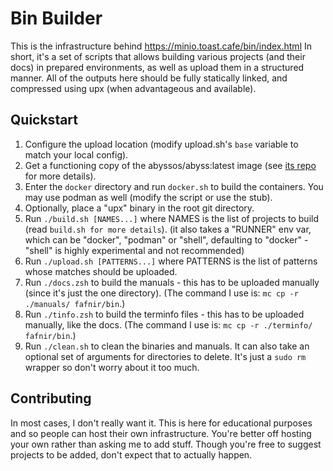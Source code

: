 # Bin Builder

This is the infrastructure behind https://minio.toast.cafe/bin/index.html
In short, it's a set of scripts that allows building various projects (and their docs) in prepared environments, as well as upload them in a structured manner.
All of the outputs here should be fully statically linked, and compressed using upx (when advantageous and available).

## Quickstart

1. Configure the upload location (modify upload.sh's `base` variable to match your local config).
2. Get a functioning copy of the abyssos/abyss:latest image (see [its repo](https://github.com/abyss-os/docker) for more details).
3. Enter the `docker` directory and run `docker.sh` to build the containers. You may use podman as well (modify the script or use the stub).
4. Optionally, place a "upx" binary in the root git directory.
5. Run `./build.sh [NAMES...]` where NAMES is the list of projects to build (read `build.sh for more details`). (it also takes a "RUNNER" env var, which can be "docker", "podman" or "shell", defaulting to "docker" - "shell" is highly experimental and not recommended)
6. Run `./upload.sh [PATTERNS...]` where PATTERNS is the list of patterns whose matches should be uploaded.
7. Run `./docs.zsh` to build the manuals - this has to be uploaded manually (since it's just the one directory). (The command I use is: `mc cp -r ./manuals/ fafnir/bin`.)
8. Run `./tinfo.zsh` to build the terminfo files - this has to be uploaded manually, like the docs. (The command I use is: `mc cp -r ./terminfo/ fafnir/bin`.)
9. Run `./clean.sh` to clean the binaries and manuals. It can also take an optional set of arguments for directories to delete. It's just a `sudo rm` wrapper so don't worry about it too much.

## Contributing

In most cases, I don't really want it.
This is here for educational purposes and so people can host their own infrastructure.
You're better off hosting your own rather than asking me to add stuff.
Though you're free to suggest projects to be added, don't expect that to actually happen.

